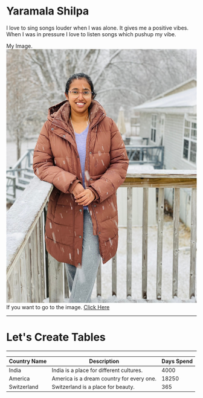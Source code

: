 # Yaramala Shilpa

I love to sing songs louder when I was alone. It gives me a positive vibes. When I was in pressure I love to listen songs which pushup my vibe.

My Image. ![myself](https://github.com/s559152/assignment2-Shilpa/blob/main/shilpa.jpeg)
If you want to go to the image.
[Click Here](https://github.com/s559152/assignment2-Shilpa/blob/main/shilpa.jpeg)

---
# Let's Create Tables
---
| Country Name | Description                               | Days Spend |
|------------- |------------------------------------------ |----------- |
| India        | India is a place for different cultures.  | 4000       |
| America      | America is a dream country for every one. | 18250      |  
| Switzerland  | Switzerland is a place for beauty.        | 365        |